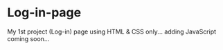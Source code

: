 # Log-in-page
My 1st project (Log-in) page using HTML &amp; CSS only... adding JavaScript coming soon...
